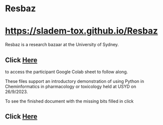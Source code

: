 # Resbaz

<body>

<p> <H1><a href="https://sladem-tox.github.io/Resbaz"> https://sladem-tox.github.io/Resbaz </a> </H1></p>


Resbaz is a research bazaar at the University of Sydney.




<H2> Click <a href="https://colab.research.google.com/drive/1F2yiEjv9hYq6AKZpblMjlBGc3BtJeJh3?usp=sharing"> Here </a> </H2> to access the participant Google Colab sheet to follow along.


These files support an introductory demonstration of using Python in Cheminformatics in pharmacology or toxicology held at USYD on 26/9/2023.

To see the finished document with the missing bits filled in click<H2> Click <a href="https://colab.research.google.com/drive/1Sronr10ihLZfjZxJ3UZVlaGzmBqXrVZy?usp=sharing"> Here </a>


</body>
